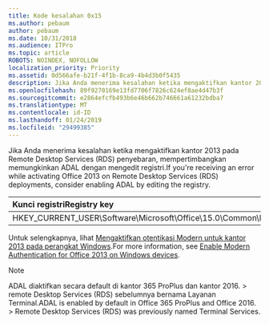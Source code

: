 ```yaml
---
title: Kode kesalahan 0x15
ms.author: pebaum
author: pebaum
ms.date: 10/31/2018
ms.audience: ITPro
ms.topic: article
ROBOTS: NOINDEX, NOFOLLOW
localization_priority: Priority
ms.assetid: 0d566afe-b21f-4f1b-8ca9-4b4d3b0f5435
description: Jika Anda menerima kesalahan ketika mengaktifkan kantor 2013 pada Remote Desktop Services (RDS) penyebaran, mempertimbangkan memungkinkan ADAL dengan mengedit registri.
ms.openlocfilehash: 89f9270169e13fd7706f7826c624ef8ae4d47b3f
ms.sourcegitcommit: e2864efcfb493b6e46b662b746661a61232bdba7
ms.translationtype: MT
ms.contentlocale: id-ID
ms.lasthandoff: 01/24/2019
ms.locfileid: "29499385"
---
```

<span data-ttu-id="59be8-103">Jika Anda menerima kesalahan ketika mengaktifkan kantor 2013 pada Remote Desktop Services (RDS) penyebaran, mempertimbangkan memungkinkan ADAL dengan mengedit registri.</span><span class="sxs-lookup"><span data-stu-id="59be8-103">If you're receiving an error while activating Office 2013 on Remote Desktop Services (RDS) deployments, consider enabling ADAL by editing the registry.</span></span> 
  
|<span data-ttu-id="59be8-104">**Kunci registri**</span><span class="sxs-lookup"><span data-stu-id="59be8-104">**Registry key**</span></span>|<span data-ttu-id="59be8-105">**Jenis**</span><span class="sxs-lookup"><span data-stu-id="59be8-105">**Type**</span></span>|<span data-ttu-id="59be8-106">Nilai</span><span class="sxs-lookup"><span data-stu-id="59be8-106">**Value**</span></span>|
|:-----|:-----|:-----|
|<span data-ttu-id="59be8-107">HKEY_CURRENT_USER\Software\Microsoft\Office\15.0\Common\Identity\EnableADAL</span><span class="sxs-lookup"><span data-stu-id="59be8-107">HKEY_CURRENT_USER\Software\Microsoft\Office\15.0\Common\Identity\EnableADAL</span></span>  <br/> |<span data-ttu-id="59be8-108">REG_DWORD</span><span class="sxs-lookup"><span data-stu-id="59be8-108">REG_DWORD</span></span>  <br/> |<span data-ttu-id="59be8-109">1</span><span class="sxs-lookup"><span data-stu-id="59be8-109">1</span></span>  <br/> |
   
<span data-ttu-id="59be8-110">Untuk selengkapnya, lihat [Mengaktifkan otentikasi Modern untuk kantor 2013 pada perangkat Windows](https://docs.microsoft.com/office365/admin/security-and-compliance/enable-modern-authentication).</span><span class="sxs-lookup"><span data-stu-id="59be8-110">For more information, see [Enable Modern Authentication for Office 2013 on Windows devices](https://docs.microsoft.com/office365/admin/security-and-compliance/enable-modern-authentication).</span></span>
  
> [!NOTE]
>  <span data-ttu-id="59be8-p101">ADAL diaktifkan secara default di kantor 365 ProPlus dan kantor 2016. > remote Desktop Services (RDS) sebelumnya bernama Layanan Terminal.</span><span class="sxs-lookup"><span data-stu-id="59be8-p101">ADAL is enabled by default in Office 365 ProPlus and Office 2016. >  Remote Desktop Services (RDS) was previously named Terminal Services.</span></span> 
  

